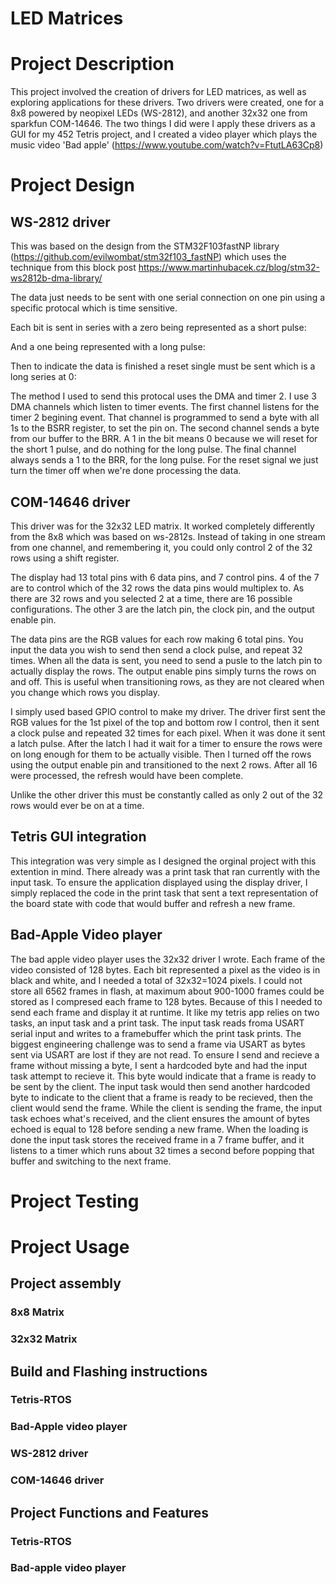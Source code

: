# LED Matrices

# Project Description

This project involved the creation of drivers for LED matrices, as well as exploring applications for these drivers. Two drivers were created, one for a 8x8 powered by neopixel LEDs (WS-2812), and another 32x32 one from sparkfun COM-14646. The two things I did were I apply these drivers as a GUI for my 452 Tetris project, and I created a video player which plays the music video 'Bad apple' (https://www.youtube.com/watch?v=FtutLA63Cp8)

# Project Design

## WS-2812 driver
This was based on the design from the STM32F103fastNP library (https://github.com/evilwombat/stm32f103_fastNP) which uses the technique from this block post  https://www.martinhubacek.cz/blog/stm32-ws2812b-dma-library/

The data just needs to be sent with one serial connection on one pin using a specific protocal which is time sensitive.

Each bit is sent in series with a zero being represented as a short pulse:

And a one being represented with a long pulse:

Then to indicate the data is finished a reset single must be sent which is a long series at 0:

The method I used to send this protocal uses the DMA and timer 2. I use 3 DMA channels which listen to timer events. The first channel listens for the timer 2 begining event. That channel is programmed to send a byte with all 1s to the BSRR register, to set the pin on. The second channel sends a byte from our buffer to the BRR. A 1 in the bit means 0 because we will reset for the short 1 pulse, and do nothing for the long pulse. The final channel always sends a 1 to the BRR, for the long pulse. For the reset signal we just turn the timer off when we're done processing the data.

## COM-14646 driver
This driver was for the 32x32 LED matrix. It worked completely differently from the 8x8 which was based on ws-2812s. Instead of taking in one stream from one channel, and remembering it, you could only control 2 of the 32 rows using a shift register.

The display had 13 total pins with 6 data pins, and 7 control pins. 4 of the 7 are to control which of the 32 rows the data pins would multiplex to. As there are 32 rows and you selected 2 at a time, there are 16 possible configurations. The other 3 are the latch pin, the clock pin, and the output enable pin.

The data pins are the RGB values for each row making 6 total pins. You input the data you wish to send then send a clock pulse, and repeat 32 times. When all the data is sent, you need to send a pusle to the latch pin to actually display the rows. The output enable pins simply turns the rows on and off. This is useful when transitioning rows, as they are not cleared when you change which rows you display.

I simply used based GPIO control to make my driver. The driver first sent the RGB values for the 1st pixel of the top and bottom row I control, then it sent a clock pulse and repeated 32 times for each pixel. When it was done it sent a latch pulse. After the latch I had it wait for a timer to ensure the rows were on long enough for them to be actually visible. Then I turned off the rows using the output enable pin and transitioned to the next 2 rows. After all 16 were processed, the refresh would have been complete.

Unlike the other driver this must be constantly called as only 2 out of the 32 rows would ever be on at a time. 

## Tetris GUI integration
This integration was very simple as I designed the orginal project with this extention in mind. There already was a print task that ran currently with the input task. To ensure the application displayed using the display driver, I simply replaced the code in the print task that sent a text representation of the board state with code that would buffer and refresh a new frame. 

## Bad-Apple Video player

The bad apple video player uses the 32x32 driver I wrote. Each frame of the video consisted of 128 bytes. Each bit represented a pixel as the video is in black and white, and I needed a total of 32x32=1024 pixels. I could not store all 6562 frames in flash, at maximum about 900-1000 frames could be stored as I compresed each frame to 128 bytes. Because of this I needed to send each frame and display it at runtime. It like my tetris app relies on two tasks, an input task and a print task. The input task reads froma USART serial input and writes to a framebuffer which the print task prints. The biggest engineering challenge was to send a frame via USART as bytes sent via USART are lost if they are not read. To ensure I send and recieve a frame without missing a byte, I sent a hardcoded byte and had the input task attempt to recieve it. This byte would indicate that a frame is ready to be sent by the client. The input task would then send another hardcoded byte to indicate to the client that a frame is ready to be recieved, then the client would send the frame. While the client is sending the frame, the input task echoes what's received, and the client ensures the amount of bytes echoed is equal to 128 before sending a new frame. When the loading is done the input task stores the received frame in a 7 frame buffer, and it listens to a timer which runs about 32 times a second before popping that buffer and switching to the next frame.

# Project Testing

# Project Usage

## Project assembly

### 8x8 Matrix

### 32x32 Matrix

## Build and Flashing instructions

### Tetris-RTOS

### Bad-Apple video player

### WS-2812 driver

### COM-14646 driver

## Project Functions and Features

### Tetris-RTOS

### Bad-apple video player